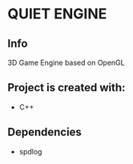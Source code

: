 # QUIET ENGINE

## Info
 3D Game Engine based on OpenGL
  
## Project is created with:
* C++

## Dependencies
* spdlog
